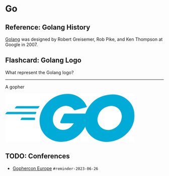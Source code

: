 # Go

## Reference: Golang History

[Golang](https://go.dev/doc/ "#goto-go") was designed by Robert Greisemer, Rob Pike, and Ken Thompson at Google in 2007.


## Flashcard: Golang Logo

What represent the Golang logo?

---

A gopher

![Logo](./medias/go.svg)


## TODO: Conferences

* [Gophercon Europe](https://gophercon.eu/) `#reminder-2023-06-26`

